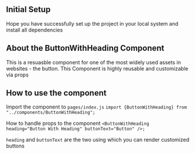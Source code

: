 ## Initial Setup
Hope you have successfully set up the project in your local system and install all dependencies

## About the ButtonWithHeading Component
This is a resuasble component for one of the most widely used assets in websites - the button. This Component is highly reusable and customizable via props

## How to use the component
Import the component to `pages/index.js`
`import {ButtonWithHeading} from "../components/ButtonWithHeading";`

How to handle props to the component
`<ButtonWithHeading heading="Button With Heading" buttonText="Button" />;`

`heading` and `buttonText` are the two using which you can render customized buttons
